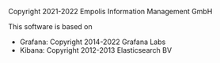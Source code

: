 Copyright 2021-2022 Empolis Information Management GmbH

This software is based on
* Grafana: Copyright 2014-2022 Grafana Labs
* Kibana: Copyright 2012-2013 Elasticsearch BV
